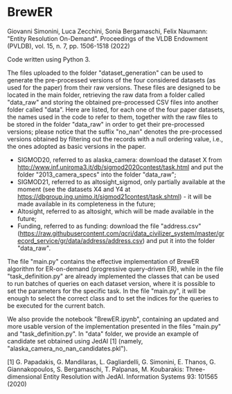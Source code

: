 # BrewER
Giovanni Simonini, Luca Zecchini, Sonia Bergamaschi, Felix Naumann: "Entity Resolution On-Demand". Proceedings of the VLDB Endowment (PVLDB), vol. 15, n. 7, pp. 1506-1518 (2022)

Code written using Python 3.

The files uploaded to the folder "dataset_generation" can be used to generate the pre-processed versions of the four considered datasets (as used for the paper) from their raw versions. These files are designed to be located in the main folder, retrieving the raw data from a folder called "data_raw" and storing the obtained pre-processed CSV files into another folder called "data".
Here are listed, for each one of the four paper datasets, the names used in the code to refer to them, together with the raw files to be stored in the folder "data_raw" in order to get their pre-processed versions; please notice that the suffix "no_nan" denotes the pre-processed versions obtained by filtering out the records with a null ordering value, i.e., the ones adopted as basic versions in the paper.
- SIGMOD20, referred to as alaska_camera: download the dataset X from http://www.inf.uniroma3.it/db/sigmod2020contest/task.html and put the folder "2013_camera_specs" into the folder "data_raw";
- SIGMOD21, referred to as altosight_sigmod, only partially available at the moment (see the datasets X4 and Y4 at https://dbgroup.ing.unimo.it/sigmod21contest/task.shtml) - it will be made available in its completeness in the future;
- Altosight, referred to as altosight, which will be made available in the future;
- Funding, referred to as funding: download the file "address.csv" (https://raw.githubusercontent.com/qcri/data_civilizer_system/master/grecord_service/gr/data/address/address.csv) and put it into the folder "data_raw".

The file "main.py" contains the effective implementation of BrewER algorithm for ER-on-demand (progressive query-driven ER), while in the file "task_definition.py" are already implemented the classes that can be used to run batches of queries on each dataset version, where it is possible to set the parameters for the specific task. In the file "main.py", it will be enough to select the correct class and to set the indices for the queries to be executed for the current batch.

We also provide the notebook "BrewER.ipynb", containing an updated and more usable version of the implementation presented in the files "main.py" and "task_definition.py".
In "data" folder, we provide an example of candidate set obtained using JedAI [1] (namely, "alaska_camera_no_nan_candidates.pkl").

[1] G. Papadakis, G. Mandilaras, L. Gagliardelli, G. Simonini, E. Thanos, G. Giannakopoulos, S. Bergamaschi, T. Palpanas, M. Koubarakis: Three-dimensional Entity Resolution with JedAI. Information Systems 93: 101565 (2020)

